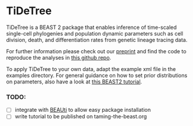 TiDeTree
========

TiDeTree is a BEAST 2 package that enables inference of time-scaled single-cell phylogenies and population dynamic parameters such as cell division, death, and differentiation rates from genetic lineage tracing data.

For further information please check out our [preprint](https://doi.org/10.1101/2022.02.14.480422) and find the code to reproduce the analyses in [this github repo](https://github.com/seidels/tidetree-material).


To apply TiDeTree to your own data, adapt the example xml file in the examples directory. For general guidance on how to set prior distributions on parameters, also have a look at [this BEAST2 tutorial](https://taming-the-beast.org/tutorials/Prior-selection/).


### TODO:
- [ ] integrate with [BEAUti](https://www.beast2.org/beauti/) to allow easy package installation
- [ ] write tutorial to be published on taming-the-beast.org 

